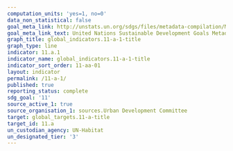 ```yaml
---
computation_units: 'yes=1, no=0'
data_non_statistical: false
goal_meta_link: http://unstats.un.org/sdgs/files/metadata-compilation/Metadata-Goal-11.pdf
goal_meta_link_text: United Nations Sustainable Development Goals Metadata (pdf 2066kB)
graph_title: global_indicators.11-a-1-title
graph_type: line
indicator: 11.a.1
indicator_name: global_indicators.11-a-1-title
indicator_sort_order: 11-aa-01
layout: indicator
permalink: /11-a-1/
published: true
reporting_status: complete
sdg_goal: '11'
source_active_1: true
source_organisation_1: sources.Urban Development Committee
target: global_targets.11-a-title
target_id: 11.a
un_custodian_agency: UN-Habitat
un_designated_tier: '3'
---
```

